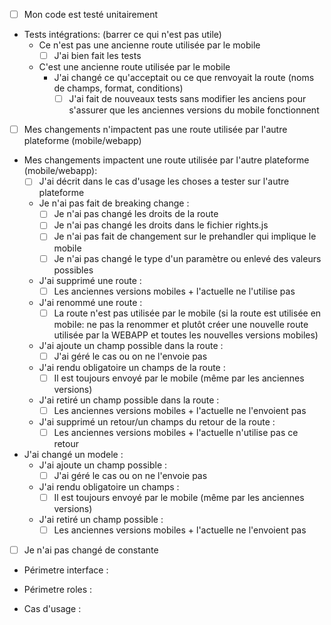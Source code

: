 - [ ] Mon code est testé unitairement
- Tests intégrations: (barrer ce qui n'est pas utile)
  - Ce n'est pas une ancienne route utilisée par le mobile
      - [ ] J'ai bien fait les tests
  - C'est une ancienne route utilisée par le mobile
    - J'ai changé ce qu'acceptait ou ce que renvoyait la route (noms de champs, format, conditions)
      - [ ] J'ai fait de nouveaux tests sans modifier les anciens pour s'assurer que les anciennes versions du mobile
      fonctionnent

- [ ] Mes changements n'impactent pas une route utilisée par l'autre plateforme (mobile/webapp)
- Mes changements impactent une route utilisée par l'autre plateforme (mobile/webapp):
  - [ ] J'ai décrit dans le cas d'usage les choses a tester sur l'autre plateforme
  - Je n'ai pas fait de breaking change :
    - [ ] Je n'ai pas changé les droits de la route
    - [ ] Je n'ai pas changé les droits dans le fichier rights.js
    - [ ] Je n'ai pas fait de changement sur le prehandler qui implique le mobile
    - [ ] Je n'ai pas changé le type d'un paramètre ou enlevé des valeurs possibles
  - J'ai supprimé une route :
    - [ ] Les anciennes versions mobiles + l'actuelle ne l'utilise pas
  - J'ai renommé une route :
    - [ ] La route n'est pas utilisée par le mobile (si la route est utilisée en mobile: ne pas la renommer et plutôt
    créer une nouvelle route utilisée par la WEBAPP et toutes les nouvelles versions mobiles)
  - J'ai ajoute un champ possible dans la route :
    - [ ] J'ai géré le cas ou on ne l'envoie pas
  - J'ai rendu obligatoire un champs de la route :
    - [ ] Il est toujours envoyé par le mobile (même par les anciennes versions)
  - J'ai retiré un champ possible dans la route :
    - [ ] Les anciennes versions mobiles + l'actuelle ne l'envoient pas
  - J'ai supprimé un retour/un champs du retour de la route :
    - [ ] Les anciennes versions mobiles + l'actuelle n'utilise pas ce retour

- J'ai changé un modele :
  - J'ai ajoute un champ possible :
    - [ ] J'ai géré le cas ou on ne l'envoie pas
  - J'ai rendu obligatoire un champs :
    - [ ] Il est toujours envoyé par le mobile (même par les anciennes versions)
  - J'ai retiré un champ possible :
    - [ ] Les anciennes versions mobiles + l'actuelle ne l'envoient pas

- [ ] Je n'ai pas changé de constante

- Périmetre interface : 

- Périmetre roles : 

- Cas d'usage : 
